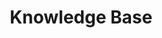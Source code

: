 ---
title: Knowledge Base
description: Knowledge Base
page_title: Knowledge Base
slug: knowledge_base
editable: false
isNew: true
position: 1100
published: False
tags: mvc, kendo ui, kb, knowledge, knowledge-base, tutorial
res_type: kb
---